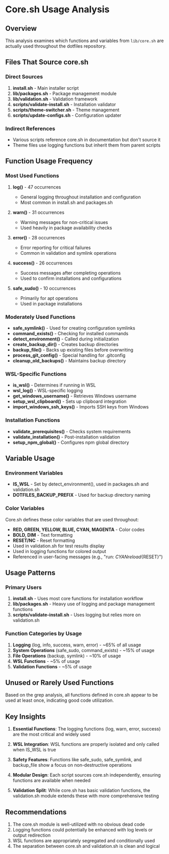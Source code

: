 # Core.sh Usage Analysis

## Overview
This analysis examines which functions and variables from `lib/core.sh` are actually used throughout the dotfiles repository.

## Files That Source core.sh

### Direct Sources
1. **install.sh** - Main installer script
2. **lib/packages.sh** - Package management module
3. **lib/validation.sh** - Validation framework
4. **scripts/validate-install.sh** - Installation validator
5. **scripts/theme-switcher.sh** - Theme management
6. **scripts/update-configs.sh** - Configuration updater

### Indirect References
- Various scripts reference core.sh in documentation but don't source it
- Theme files use logging functions but inherit them from parent scripts

## Function Usage Frequency

### Most Used Functions
1. **log()** - 47 occurrences
   - General logging throughout installation and configuration
   - Most common in install.sh and packages.sh

2. **warn()** - 31 occurrences
   - Warning messages for non-critical issues
   - Used heavily in package availability checks

3. **error()** - 28 occurrences
   - Error reporting for critical failures
   - Common in validation and symlink operations

4. **success()** - 26 occurrences
   - Success messages after completing operations
   - Used to confirm installations and configurations

5. **safe_sudo()** - 10 occurrences
   - Primarily for apt operations
   - Used in package installations

### Moderately Used Functions
- **safe_symlink()** - Used for creating configuration symlinks
- **command_exists()** - Checking for installed commands
- **detect_environment()** - Called during initialization
- **create_backup_dir()** - Creates backup directories
- **backup_file()** - Backs up existing files before overwriting
- **process_git_config()** - Special handling for .gitconfig
- **cleanup_old_backups()** - Maintains backup directory

### WSL-Specific Functions
- **is_wsl()** - Determines if running in WSL
- **wsl_log()** - WSL-specific logging
- **get_windows_username()** - Retrieves Windows username
- **setup_wsl_clipboard()** - Sets up clipboard integration
- **import_windows_ssh_keys()** - Imports SSH keys from Windows

### Installation Functions
- **validate_prerequisites()** - Checks system requirements
- **validate_installation()** - Post-installation validation
- **setup_npm_global()** - Configures npm global directory

## Variable Usage

### Environment Variables
- **IS_WSL** - Set by detect_environment(), used in packages.sh and validation.sh
- **DOTFILES_BACKUP_PREFIX** - Used for backup directory naming

### Color Variables
Core.sh defines these color variables that are used throughout:
- **RED, GREEN, YELLOW, BLUE, CYAN, MAGENTA** - Color codes
- **BOLD, DIM** - Text formatting
- **RESET/NC** - Reset formatting
- Used in validation.sh for test results display
- Used in logging functions for colored output
- Referenced in user-facing messages (e.g., "run: ${CYAN}reload${RESET}")

## Usage Patterns

### Primary Users
1. **install.sh** - Uses most core functions for installation workflow
2. **lib/packages.sh** - Heavy use of logging and package management functions
3. **scripts/validate-install.sh** - Uses logging but relies more on validation.sh

### Function Categories by Usage
1. **Logging** (log, info, success, warn, error) - ~65% of all usage
2. **System Operations** (safe_sudo, command_exists) - ~15% of usage
3. **File Operations** (backup, symlink) - ~10% of usage
4. **WSL Functions** - ~5% of usage
5. **Validation Functions** - ~5% of usage

## Unused or Rarely Used Functions
Based on the grep analysis, all functions defined in core.sh appear to be used at least once, indicating good code utilization.

## Key Insights

1. **Essential Functions**: The logging functions (log, warn, error, success) are the most critical and widely used

2. **WSL Integration**: WSL functions are properly isolated and only called when IS_WSL is true

3. **Safety Features**: Functions like safe_sudo, safe_symlink, and backup_file show a focus on non-destructive operations

4. **Modular Design**: Each script sources core.sh independently, ensuring functions are available when needed

5. **Validation Split**: While core.sh has basic validation functions, the validation.sh module extends these with more comprehensive testing

## Recommendations

1. The core.sh module is well-utilized with no obvious dead code
2. Logging functions could potentially be enhanced with log levels or output redirection
3. WSL functions are appropriately segregated and conditionally used
4. The separation between core.sh and validation.sh is clean and logical